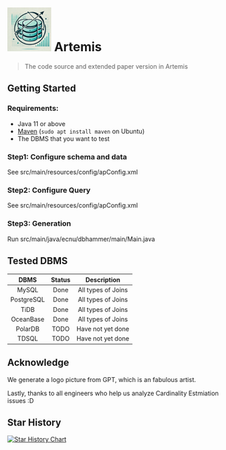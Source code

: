 <div align="left">
  <h1>
    <img src="./resources/logo.png" width=100>
  	Artemis
  </h1>
</div>

> The code source and extended paper version in Artemis

## Getting Started

### Requirements:

- Java 11 or above
- [Maven](https://maven.apache.org/) (`sudo apt install maven` on Ubuntu)
- The DBMS that you want to test

### Step1: Configure schema and data

See src/main/resources/config/apConfig.xml

### Step2: Configure Query

See src/main/resources/config/apConfig.xml

### Step3: Generation

Run src/main/java/ecnu/dbhammer/main/Main.java

## Tested DBMS

|    DBMS    | Status |    Description     |
| :--------: | :----: | :----------------: |
|   MySQL    |  Done  | All types of Joins |
| PostgreSQL |  Done  | All types of Joins |
|    TiDB    |  Done  | All types of Joins |
| OceanBase  |  Done  | All types of Joins |
|  PolarDB   |  TODO  | Have not yet done  |
|   TDSQL    |  TODO  | Have not yet done  |

## Acknowledge

We generate a logo picture from GPT, which is an fabulous artist.

Lastly, thanks to all engineers who help us analyze Cardinality Estmiation issues  :D

## Star History

<a href="https://star-history.com/#DBHammer/Artemis-CardEst&Date">

  <picture>
    <source media="(prefers-color-scheme: dark)" srcset="https://api.star-history.com/svg?repos=DBHammer/Artemis-CardEst&type=Date&theme=dark" />
    <source media="(prefers-color-scheme: light)" srcset="https://api.star-history.com/svg?repos=DBHammer/Artemis-CardEst&type=Date" />
    <img alt="Star History Chart" src="https://api.star-history.com/svg?repos=DBHammer/Artemis-CardEst&type=Date" />
  </picture>

</a>
